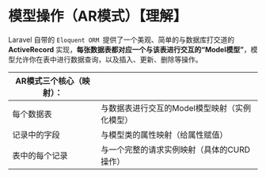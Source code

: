 # 模型操作（AR模式）【理解】



Laravel 自带的 `Eloquent ORM `提供了一个美观、简单的与数据库打交道的 **ActiveRecord** 实现，**每张数据表都对应一个与该表进行交互的“Model模型”**，模型允许你在表中进行数据查询，以及插入、更新、删除等操作。

| AR模式三个核心（映射）： |                                               |
| ------------------------ | --------------------------------------------- |
| 每个数据表               | 与数据表进行交互的Model模型映射（实例化模型） |
| 记录中的字段             | 与模型类的属性映射（给属性赋值）              |
| 表中的每个记录           | 与一个完整的请求实例映射（具体的CURD操作）    |

